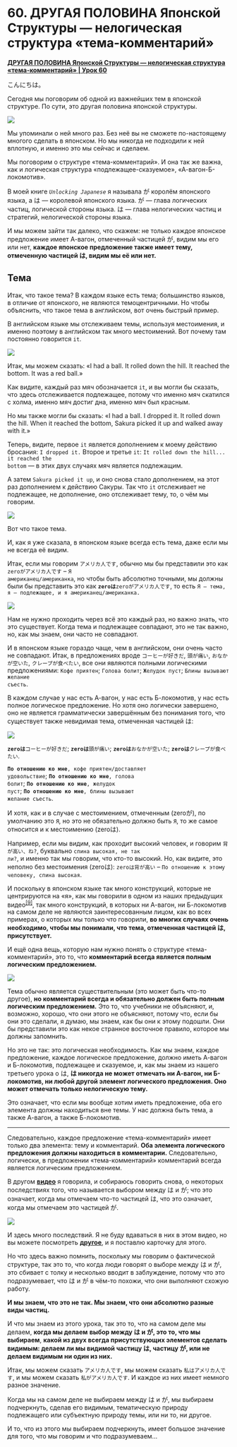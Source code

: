 # **60. ДРУГАЯ ПОЛОВИНА Японской Структуры — нелогическая структура «тема-комментарий»**

[**ДРУГАЯ ПОЛОВИНА Японской Структуры — нелогическая структура «тема-комментарий» | Урок 60**](https://www.youtube.com/watch?v=_nXHpkTTfGs&list=PLg9uYxuZf8x_A-vcqqyOFZu06WlhnypWj&index=62&pp=iAQB)

こんにちは。

Сегодня мы поговорим об одной из важнейших тем в японской структуре. По сути, это другая половина японской структуры.

![](../media/image544.webp)

Мы упоминали о ней много раз. Без неё вы не сможете по-настоящему многого сделать в японском. Но мы никогда не подходили к ней вплотную, и именно это мы сейчас и сделаем.

Мы поговорим о структуре «тема-комментарий». И она так же важна, как и логическая структура «подлежащее-сказуемое», «А-вагон-Б-локомотив».

В моей книге <code>*Unlocking Japanese*</code> я называла が королём японского языка, а は — королевой японского языка. が — глава логических частиц, логической стороны языка.
は — глава нелогических частиц и стратегий, нелогической стороны языка.

И мы можем зайти так далеко, что скажем: не только каждое японское предложение имеет А-вагон, отмеченный частицей が, видим мы его или нет, **каждое японское предложение также имеет тему, отмеченную частицей は, видим мы её или нет.**

## Тема

Итак, что такое тема? В каждом языке есть тема; большинство языков, в отличие от японского, не являются темоцентричными. Но чтобы объяснить, что такое тема в английском, вот очень быстрый пример.

В английском языке мы отслеживаем темы, используя местоимения, и именно поэтому в английском так много местоимений. Вот почему там постоянно говорится <code>it</code>.

![](../media/image241.webp)

Итак, мы можем сказать: «I had a ball. It rolled down the hill. It reached the bottom. It was a red ball.»

Как видите, каждый раз мяч обозначается <code>it</code>, и вы могли бы сказать, что здесь отслеживается подлежащее, потому что именно мяч скатился с холма, именно мяч достиг дна, именно мяч был красным.

Но мы также могли бы сказать: «I had a ball. I dropped it. It rolled down the hill. When it reached the bottom, Sakura picked it up and walked away with it.»

Теперь, видите, первое <code>it</code> является дополнением к моему действию бросания: <code>I dropped it.</code> Второе и третье <code>it</code>: <code>It rolled down the hill... it reached the bottom</code> — в этих двух случаях мяч является подлежащим.

А затем <code>Sakura picked it up</code>, и оно снова стало дополнением, на этот раз дополнением к действию Сакуры. Так что <code>it</code> отслеживает не подлежащее, не дополнение, оно отслеживает тему, то, о чём мы говорим.

![](../media/image476.webp)

Вот что такое тема.

И, как я уже сказала, в японском языке всегда есть тема, даже если мы не всегда её видим.

Итак, если мы говорим <code>アメリカ人です</code>, обычно мы бы представили это как <code>zeroがアメリカ人です</code> – <code>Я американец/американка</code>, но чтобы быть абсолютно точными, мы должны были бы представить это как <code>**zeroは**zeroがアメリカ人です</code>, то есть <code>Я — тема, я — подлежащее, и я американец/американка.</code>

![](../media/image982.webp)

Нам не нужно проходить через всё это каждый раз, но важно знать, что это существует. Когда тема и подлежащее совпадают, это не так важно, но, как мы знаем, они часто не совпадают.

И в японском языке гораздо чаще, чем в английском, они очень часто не совпадают. Итак, в предложениях вроде <code>コーヒーが好きだ</code>, <code>頭が痛い</code>, <code>おなかが空いた</code>, <code>クレープが食べたい</code>, все они являются полными логическими предложениями: <code>Кофе приятен</code>; <code>Голова болит</code>; <code>Желудок пуст</code>; <code>Блины вызывают желание съесть</code>.

В каждом случае у нас есть А-вагон, у нас есть Б-локомотив, у нас есть полное логическое предложение. Но хотя оно логически завершено, оно не является грамматически завершённым без понимания того, что существует также невидимая тема, отмеченная частицей は:

![](../media/image889.webp)

<code>**zeroは**コーヒーが好きだ</code>; <code>**zeroは**頭が痛い</code>;
<code>**zeroは**おなかが空いた</code>; <code>**zeroは**クレープが食べたい</code>.

<code>**По отношению ко мне**, кофе приятен/доставляет удовольствие</code>; <code>**По отношению ко мне**, голова болит</code>; <code>**По отношению ко мне**, желудок пуст</code>; <code>**По отношению ко мне**, блины вызывают желание съесть</code>.

И хотя, как и в случае с местоимением, отмеченным (zeroが), по умолчанию это <code>Я</code>, но это не обязательно должно быть <code>Я</code>, то же самое относится и к местоимению (zeroは).

Например, если мы видим, как проходит высокий человек, и говорим <code>背が高い、ね?</code>, буквально <code>спина высокая, не так ли?</code>, и именно так мы говорим, что кто-то высокий. Но, как видите, это неполно без местоимения (zeroは): <code>zeroは背が高い</code> – <code>По отношению к этому человеку, спина высокая</code>.

И поскольку в японском языке так много конструкций, которые не центрируются на «я», как мы говорили в одном из наших предыдущих видео<sup>[[9]](./9-the-subject-of-the-japanese-sentence-expressing-desire-ほしい-たい-たがる.md)</sup>, так много конструкций, в которых ни А-вагон, ни Б-локомотив на самом деле не являются заинтересованным лицом, как во всех примерах, о которых мы только что говорили, **во многих случаях очень необходимо, чтобы мы понимали, что тема, отмеченная частицей は, присутствует.**

И ещё одна вещь, которую нам нужно понять о структуре «тема-комментарий», это то, что **комментарий всегда является полным логическим предложением.**

![](../media/image716.webp)

Тема обычно является существительным (это может быть что-то другое), **но комментарий всегда и обязательно должен быть полным логическим предложением.** Это то, что учебники не объясняют, и, возможно, хорошо, что они этого не объясняют, потому что, если бы они это сделали, я думаю, мы знаем, как бы они к этому подошли.
Они бы представили это как некое странное восточное правило, которое мы должны запомнить.

Но это не так: это логическая необходимость. Как мы знаем, каждое предложение, каждое логическое предложение, должно иметь А-вагон и Б-локомотив, подлежащее и сказуемое, и, как мы знаем из нашего третьего урока о は, **は никогда не может отмечать ни А-вагон, ни Б-локомотив, ни любой другой элемент логического предложения. Оно может отмечать только нелогическую тему.**

Это означает, что если мы вообще хотим иметь предложение, оба его элемента должны находиться вне темы. У нас должна быть тема, а также А-вагон, а также Б-локомотив.

---

Следовательно, каждое предложение «тема-комментарий» имеет только два элемента: тему и комментарий. **Оба элемента логического предложения должны находиться в комментарии.** Следовательно, логически, в предложении «тема-комментарий» комментарий всегда является логическим предложением.

В другом [**видео**](https://www.youtube.com/watch?v=9l_ZlQQU4ZE) я говорила, и собираюсь говорить снова, о некоторых последствиях того, что называется выбором между は и が; что это означает, когда мы отмечаем что-то частицей は, что это означает, когда мы отмечаем это частицей が.

![](../media/image1127.webp)

И здесь много последствий. Я не буду вдаваться в них в этом видео, но вы можете посмотреть [**другое**](https://www.youtube.com/watch?v=9l_ZlQQU4ZE), и я поставлю карточку для этого.

Но что здесь важно помнить, поскольку мы говорим о фактической структуре, так это то, что когда люди говорят о выборе между は и が, это сбивает с толку и несколько вводит в заблуждение, потому что это подразумевает, что は и が в чём-то похожи, что они выполняют схожую работу.

**И мы знаем, что это не так. Мы знаем, что** **они абсолютно разные виды частиц.**

И что мы знаем из этого урока, так это то, что на самом деле мы делаем, **когда мы делаем** **выбор между は и が, это то, что мы выбираем**, **какой из двух всегда присутствующих элементов сделать видимым: делаем ли мы видимой частицу は, частицу が, или не делаем видимым ни один из них.**

Итак, мы можем сказать <code>アメリカ人です</code>, мы можем сказать <code>私はアメリカ人です</code>, и мы можем сказать <code>私がアメリカ人です</code>. И каждое из них имеет немного разное значение.

Когда мы на самом деле не выбираем между は и が, мы выбираем подчеркнуть, сделав его видимым, тематическую природу подлежащего или субъектную природу темы, или ни то, ни другое.

И то, что из этого мы выбираем подчеркнуть, имеет большое значение для того, что мы говорим и что подразумеваем…